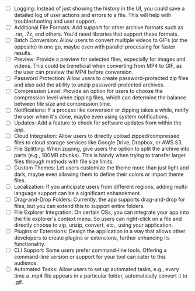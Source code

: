 - [ ] Logging: Instead of just showing the history in the UI, you could save a detailed log of user actions and errors to a file. This will help with troubleshooting and user support.
- [ ] Additional File Formats: Add support for other archive formats such as .rar, .7z, and others. You'd need libraries that support these formats.
- [ ] Batch Conversion: Allow users to convert multiple videos to GIFs (or the opposite) in one go, maybe even with parallel processing for faster results.
- [ ] Preview: Provide a preview for selected files, especially for images and videos. This could be beneficial when converting from MP4 to GIF, as the user can preview the MP4 before conversion.
- [ ] Password Protection: Allow users to create password-protected zip files and also add the ability to unzip password-protected archives.
- [ ] Compression Level: Provide an option for users to choose the compression level when zipping files, which can determine the balance between file size and compression time.
- [ ] Notifications: If a process like conversion or zipping takes a while, notify the user when it's done, maybe even using system notifications.
- [ ] Updates: Add a feature to check for software updates from within the app.
- [ ] Cloud Integration: Allow users to directly upload zipped/compressed files to cloud storage services like Google Drive, Dropbox, or AWS S3.
- [ ] File Splitting: When zipping, give users the option to split the archive into parts (e.g., 100MB chunks). This is handy when trying to transfer larger files through methods with file size limits.
- [ ] Custom Themes: Let users customize the theme more than just light and dark, maybe even allowing them to define their colors or import theme files.
- [ ] Localization: If you anticipate users from different regions, adding multi-language support can be a significant enhancement.
- [ ] Drag-and-Drop Folders: Currently, the app supports drag-and-drop for files, but you can extend this to support entire folders.
- [ ] File Explorer Integration: On certain OSs, you can integrate your app into the file explorer's context menu. So users can right-click on a file and directly choose to zip, unzip, convert, etc., using your application.
- [ ] Plugins or Extensions: Design the application in a way that allows other developers to create plugins or extensions, further enhancing its functionality.
- [ ] CLI Support: Some users prefer command-line tools. Offering a command-line version or support for your tool can cater to this audience.
- [ ] Automated Tasks: Allow users to set up automated tasks, e.g., every time a .mp4 file appears in a particular folder, automatically convert it to .gif.
